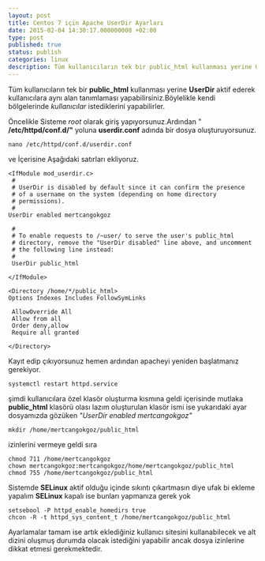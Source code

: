 ```yaml
---
layout: post
title: Centos 7 için Apache UserDir Ayarları
date: 2015-02-04 14:30:17.000000000 +02:00
type: post
published: true
status: publish
categories: linux
description: Tüm kullanıcıların tek bir public_html kullanması yerine UserDir aktif ederek kullanıcılara aynı alan tanımlaması yapabilirsiniz.Böylelikle
---
```

Tüm kullanıcıların tek bir **public\_html** kullanması yerine **UserDir** aktif ederek kullanıcılara aynı alan tanımlaması yapabilirsiniz.Böylelikle kendi bölgelerinde _kullanıcılar_ istediklerini yapabilirler.

Öncelikle Sisteme _root_ olarak giriş yapıyorsunuz.Ardından " **/etc/httpd/conf.d/"** yoluna **userdir.conf** adında bir dosya oluşturuyorsunuz.

    nano /etc/httpd/conf.d/userdir.conf

ve İçerisine Aşağıdaki satırları ekliyoruz.

    <IfModule mod_userdir.c>
     #
     # UserDir is disabled by default since it can confirm the presence
     # of a username on the system (depending on home directory
     # permissions).
     #
    UserDir enabled mertcangokgoz

     #
     # To enable requests to /~user/ to serve the user's public_html
     # directory, remove the "UserDir disabled" line above, and uncomment
     # the following line instead:
     #
     UserDir public_html

    </IfModule>

    <Directory /home/*/public_html>
    Options Indexes Includes FollowSymLinks

     AllowOverride All
     Allow from all
     Order deny,allow
     Require all granted

    </Directory>

Kayıt edip çıkıyorsunuz hemen ardından apacheyi yeniden başlatmanız gerekiyor.

    systemctl restart httpd.service

şimdi kullanıcılara özel klasör oluşturma kısmına geldi içerisinde mutlaka **public\_html** klasörü olası lazım oluşturulan klasör ismi ise yukarıdaki ayar dosyamızda gözüken _"UserDir enabled mertcangokgoz"_

    mkdir /home/mertcangokgoz/public_html

izinlerini vermeye geldi sıra

    chmod 711 /home/mertcangokgoz
    chown mertcangokgoz:mertcangokgoz/home/mertcangokgoz/public_html
    chmod 755 /home/mertcangokgoz/public_html

Sistemde **SELinux** aktif olduğu içinde sıkıntı çıkartmasın diye ufak bi ekleme yapalım **SELinux** kapalı ise bunları yapmanıza gerek yok

    setsebool -P httpd_enable_homedirs true
    chcon -R -t httpd_sys_content_t /home/mertcangokgoz/public_html

Ayarlamalar tamam ise artık eklediğiniz kullanıcı sitesini kullanabilecek ve alt dizini oluşmuş durumda olacak istediğini yapabilir ancak dosya izinlerine dikkat etmesi gerekmektedir.
